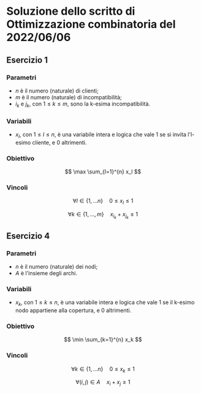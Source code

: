 # Soluzione dello scritto di Ottimizzazione combinatoria del 2022/06/06

## Esercizio 1

### Parametri

- $n$ è il numero (naturale) di clienti;
- $m$ è il numero (naturale) di incompatibilità;
- $i_k$ e $j_k$, con $1 \leq k \leq m$, sono la k-esima incompatibilità.

### Variabili

- $x_l$, con $1 \leq l \leq n$, è una variabile intera e logica che vale 1 se
  si invita l'l-esimo cliente, e 0 altrimenti.

### Obiettivo

$$ \max \sum_{l=1}^{n} x_l $$

### Vincoli

$$ \forall l \in \{ 1, \dots n \} \quad 0 \leq x_l \leq 1 $$

$$ \forall k \in \{1, \dots, m\}\quad x_{i_k} + x_{j_k} \leq 1 $$

## Esercizio 4

### Parametri

- $n$ è il numero (naturale) dei nodi;
- $A$ è l'insieme degli archi.

### Variabili

- $x_k$, con $1 \leq k \leq n$, è una variabile intera e logica che vale 1 se
  il k-esimo nodo appartiene alla copertura, e 0 altrimenti.

### Obiettivo

$$ \min \sum_{k=1}^{n} x_k $$

### Vincoli

$$ \forall k \in \{1, \dots n\}\quad 0 \leq x_k \leq 1 $$

$$ \forall (i, j) \in A \quad x_i + x_j \geq 1 $$
